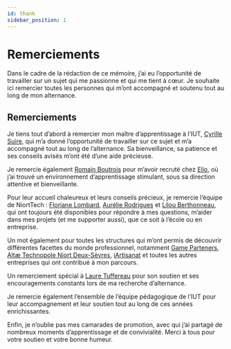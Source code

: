 ```yaml
---
id: thank
sidebar_position: 1
---
```


# Remerciements

Dans le cadre de la rédaction de ce mémoire, j’ai eu l’opportunité de travailler sur un sujet qui me passionne et qui me tient à cœur. Je souhaite ici remercier toutes les personnes qui m’ont accompagné et soutenu tout au long de mon alternance.

## Remerciements

Je tiens tout d’abord à remercier mon maître d’apprentissage à l’IUT, [Cyrille Suire](https://www.linkedin.com/in/cyrille-suire-116877226/), qui m’a donné l’opportunité de travailler sur ce sujet et m’a accompagné tout au long de l’alternance. Sa bienveillance, sa patience et ses conseils avisés m’ont été d’une aide précieuse.

Je remercie également [Romain Boutrois](https://www.linkedin.com/in/romain-boutrois/) pour m’avoir recruté chez [Elio](https://www.linkedin.com/company/eliobot/), où j’ai trouvé un environnement d’apprentissage stimulant, sous sa direction attentive et bienveillante.

Pour leur accueil chaleureux et leurs conseils précieux, je remercie l’équipe de NiortTech : [Floriane Lombard](https://www.linkedin.com/in/floriane-lombard/), [Aurélie Rodrigues](https://www.linkedin.com/in/aurelie-rodrigues/) et [Lilou Berthonneau](https://www.linkedin.com/in/lilou-berthonneau-8604741bb/), qui ont toujours été disponibles pour répondre à mes questions, m’aider dans mes projets (et me supporter aussi), que ce soit à l’école ou en entreprise.

Un mot également pour toutes les structures qui m’ont permis de découvrir différentes facettes du monde professionnel, notamment [Game Parteners](https://www.linkedin.com/company/gamepartners/), [Altæ Technopole Niort Deux-Sèvres](https://www.linkedin.com/company/altae-technopole/), [iArtisanat](https://www.linkedin.com/company/iartisanat/) et toutes les autres entreprises qui ont contribué à mon parcours.

Un remerciement spécial à [Laure Tuffereau](https://www.linkedin.com/in/lauretuffereau/) pour son soutien et ses encouragements constants lors de ma recherche d’alternance.

Je remercie également l’ensemble de l’équipe pédagogique de l’IUT pour leur accompagnement et leur soutien tout au long de ces années enrichissantes.

Enfin, je n’oublie pas mes camarades de promotion, avec qui j’ai partagé de nombreux moments d’apprentissage et de convivialité. Merci à tous pour votre soutien et votre bonne humeur.










